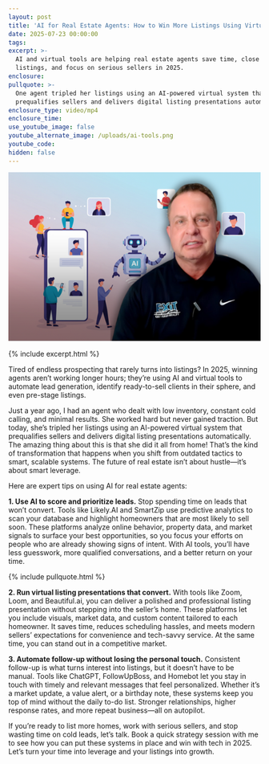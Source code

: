 ```yaml
---
layout: post
title: 'AI for Real Estate Agents: How to Win More Listings Using Virtual Tools'
date: 2025-07-23 00:00:00
tags:
excerpt: >-
  AI and virtual tools are helping real estate agents save time, close more
  listings, and focus on serious sellers in 2025.
enclosure:
pullquote: >-
  One agent tripled her listings using an AI-powered virtual system that
  prequalifies sellers and delivers digital listing presentations automatically.
enclosure_type: video/mp4
enclosure_time:
use_youtube_image: false
youtube_alternate_image: /uploads/ai-tools.png
youtube_code:
hidden: false
---
```

![](/uploads/ai-tools-1.png)

{% include excerpt.html %}

Tired of endless prospecting that rarely turns into listings? In 2025, winning agents aren’t working longer hours; they’re using AI and virtual tools to automate lead generation, identify ready-to-sell clients in their sphere, and even pre-stage listings.

Just a year ago, I had an agent who dealt with low inventory, constant cold calling, and minimal results. She worked hard but never gained traction. But today, she’s tripled her listings using an AI-powered virtual system that prequalifies sellers and delivers digital listing presentations automatically. The amazing thing about this is that she did it all from home! That’s the kind of transformation that happens when you shift from outdated tactics to smart, scalable systems. The future of real estate isn’t about hustle—it’s about smart leverage.

Here are expert tips on using AI for real estate agents:

**1\. Use AI to score and prioritize leads.** Stop spending time on leads that won’t convert. Tools like Likely.AI and SmartZip use predictive analytics to scan your database and highlight homeowners that are most likely to sell soon. These platforms analyze online behavior, property data, and market signals to surface your best opportunities, so you focus your efforts on people who are already showing signs of intent. With AI tools, you’ll have less guesswork, more qualified conversations, and a better return on your time.

{% include pullquote.html %}

**2\. Run virtual listing presentations that convert.** With tools like Zoom, Loom, and Beautiful.ai, you can deliver a polished and professional listing presentation without stepping into the seller’s home. These platforms let you include visuals, market data, and custom content tailored to each homeowner. It saves time, reduces scheduling hassles, and meets modern sellers’ expectations for convenience and tech-savvy service. At the same time, you can stand out in a competitive market.

**3\. Automate follow-up without losing the personal touch.** Consistent follow-up is what turns interest into listings, but it doesn’t have to be manual. Tools like ChatGPT, FollowUpBoss, and Homebot let you stay in touch with timely and relevant messages that feel personalized. Whether it’s a market update, a value alert, or a birthday note, these systems keep you top of mind without the daily to-do list. Stronger relationships, higher response rates, and more repeat business—all on autopilot.

If you’re ready to list more homes, work with serious sellers, and stop wasting time on cold leads, let’s talk. Book a quick strategy session with me to see how you can put these systems in place and win with tech in 2025. Let’s turn your time into leverage and your listings into growth.